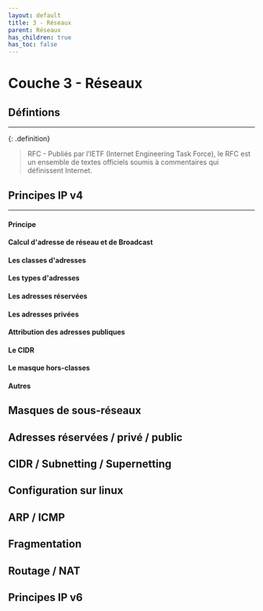 ```yaml
---
layout: default
title: 3 - Réseaux
parent: Réseaux
has_children: true
has_toc: false
---
```


# Couche 3 - Réseaux

## Défintions

---

{: .definition}

> RFC - Publiés par l’IETF (Internet Engineering Task Force), le RFC est un ensemble de textes officiels soumis à commentaires qui définissent Internet.

## Principes IP v4

---

#### Principe

#### Calcul d'adresse de réseau et de Broadcast

#### Les classes d'adresses

#### Les types d'adresses

#### Les adresses réservées

#### Les adresses privées

#### Attribution des adresses publiques

#### Le CIDR

#### Le masque hors-classes

#### Autres

## Masques de sous-réseaux

## Adresses réservées / privé / public

## CIDR / Subnetting / Supernetting

## Configuration sur linux

## ARP / ICMP

## Fragmentation

## Routage / NAT

## Principes IP v6
